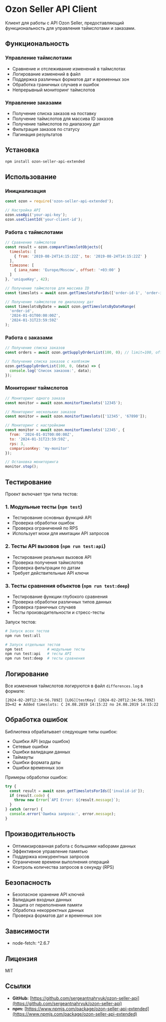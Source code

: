 # Ozon Seller API Client

Клиент для работы с API Ozon Seller, предоставляющий функциональность для управления таймслотами и заказами.

## Функциональность

### Управление таймслотами
- Сравнение и отслеживание изменений в таймслотах
- Логирование изменений в файл
- Поддержка различных форматов дат и временных зон
- Обработка граничных случаев и ошибок
- Непрерывный мониторинг таймслотов

### Управление заказами
- Получение списка заказов на поставку
- Получение таймслотов для массива ID заказов
- Получение таймслотов по диапазону дат
- Фильтрация заказов по статусу
- Пагинация результатов

## Установка

```bash
npm install ozon-seller-api-extended
```

## Использование

### Инициализация

```javascript
const ozon = require('ozon-seller-api-extended');

// Настройка API
ozon.useApi('your-api-key');
ozon.useClientId('your-client-id');
```

### Работа с таймслотами

```javascript
// Сравнение таймслотов
const result = ozon.compareTimeslotObjects({
  timeslots: [
    { from: '2019-08-24T14:15:22Z', to: '2019-08-24T14:15:22Z' }
  ],
  timezone: [
    { iana_name: 'Europe/Moscow', offset: '+03:00' }
  ]
}, 'uniqueKey', 42);

// Получение таймслотов для массива ID
const timeslots = await ozon.getTimeslotsForIds(['order-id-1', 'order-id-2'], 5); // 5 запросов в секунду

// Получение таймслотов по диапазону дат
const timeslotsByDate = await ozon.getTimeslotsByDateRange(
  'order-id',
  '2024-01-01T00:00:00Z',
  '2024-01-31T23:59:59Z'
);
```

### Работа с заказами

```javascript
// Получение списка заказов
const orders = await ozon.getSupplyOrderList(100, 0); // limit=100, offset=0

// Получение списка заказов с колбэком
ozon.getSupplyOrderList(100, 0, (data) => {
  console.log('Список заказов:', data);
});
```

### Мониторинг таймслотов

```javascript
// Мониторинг одного заказа
const monitor = await ozon.monitorTimeslots('12345');

// Мониторинг нескольких заказов
const monitor = await ozon.monitorTimeslots(['12345', '67890']);

// Мониторинг с настройками
const monitor = await ozon.monitorTimeslots('12345', {
  from: '2024-01-01T00:00:00Z',
  to: '2024-01-31T23:59:59Z',
  rps: 3,
  comparisonKey: 'my-monitor'
});

// Остановка мониторинга
monitor.stop();
```

## Тестирование

Проект включает три типа тестов:

### 1. Модульные тесты (`npm test`)
- Тестирование основных функций API
- Проверка обработки ошибок
- Проверка ограничений по RPS
- Использует моки для имитации API запросов

### 2. Тесты API вызовов (`npm run test:api`)
- Тестирование реальных вызовов API
- Проверка получения таймслотов
- Проверка фильтрации по датам
- Требует действительные API ключи

### 3. Тесты сравнения объектов (`npm run test:deep`)
- Тестирование функции глубокого сравнения
- Проверка обработки различных типов данных
- Проверка граничных случаев
- Тесты производительности и стресс-тесты

Запуск тестов:
```bash
# Запуск всех тестов
npm run test:all

# Запуск отдельных тестов
npm test           # модульные тесты
npm run test:api   # тесты API
npm run test:deep  # тесты сравнения
```

## Логирование

Все изменения таймслотов логируются в файл `differences.log` в формате:
```
[2024-02-20T12:34:56.789Z] [LOG][testKey] (2024-02-20T12:34:56.789Z) ID=42 ➕ Added timeslots: С 24.08.2019 14:15:22 по 24.08.2019 14:15:22
```

## Обработка ошибок

Библиотека обрабатывает следующие типы ошибок:
- Ошибки API (коды ошибок)
- Сетевые ошибки
- Ошибки валидации данных
- Таймауты
- Ошибки формата даты
- Ошибки временных зон

Примеры обработки ошибок:
```javascript
try {
  const result = await ozon.getTimeslotsForIds(['invalid-id']);
  if (result.code) {
    throw new Error(`API Error: ${result.message}`);
  }
} catch (error) {
  console.error('Ошибка запроса:', error.message);
}
```

## Производительность

- Оптимизированная работа с большими наборами данных
- Эффективное управление памятью
- Поддержка конкурентных запросов
- Ограничение времени выполнения операций
- Контроль количества запросов в секунду (RPS)

## Безопасность

- Безопасное хранение API ключей
- Валидация входных данных
- Защита от переполнения памяти
- Обработка некорректных данных
- Проверка форматов дат и временных зон

## Зависимости

- node-fetch: ^2.6.7

## Лицензия

MIT

## Ссылки

- **GitHub:** [https://github.com/sergeantnahryuk/ozon-seller-api](https://github.com/sergeantnahryuk/ozon-seller-api)
- **npm:** [https://www.npmjs.com/package/ozon-seller-api-extended](https://www.npmjs.com/package/ozon-seller-api-extended)

